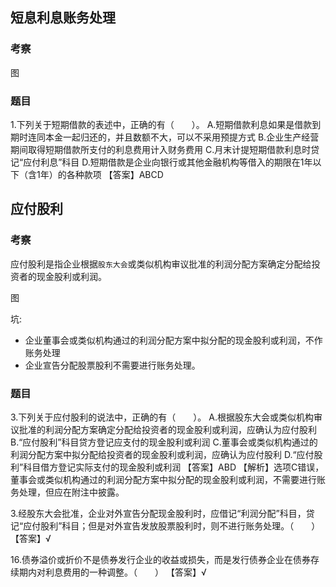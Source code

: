 ## 短息利息账务处理

### 考察

图

### 题目
1.下列关于短期借款的表述中，正确的有（　　）。
A.短期借款利息如果是借款到期时连同本金一起归还的，并且数额不大，可以不采用预提方式
B.企业生产经营期间取得短期借款所支付的利息费用计入财务费用
C.月末计提短期借款利息时贷记“应付利息”科目
D.短期借款是企业向银行或其他金融机构等借入的期限在1年以下（含1年）的各种款项
【答案】ABCD



## 应付股利

### 考察
应付股利是指企业根据`股东大会`或类似机构审议批准的利润分配方案确定分配给投资者的现金股利或利润。

图

坑:
- 企业董事会或类似机构通过的利润分配方案中拟分配的现金股利或利润，不作账务处理
- 企业宣告分配股票股利不需要进行账务处理。



### 题目
3.下列关于应付股利的说法中，正确的有（　　）。
A.根据股东大会或类似机构审议批准的利润分配方案确定分配给投资者的现金股利或利润，应确认为应付股利
B.“应付股利”科目贷方登记应支付的现金股利或利润
C.董事会或类似机构通过的利润分配方案中拟分配给投资者的现金股利或利润，应确认为应付股利
D.“应付股利”科目借方登记实际支付的现金股利或利润
【答案】ABD
【解析】选项C错误，董事会或类似机构通过的利润分配方案中拟分配的现金股利或利润，不需要进行账务处理，但应在附注中披露。

3.经股东大会批准，企业对外宣告分配现金股利时，应借记“利润分配”科目，贷记“应付股利”科目；但是对外宣告发放股票股利时，则不进行账务处理。（　　）
【答案】√


16.债券溢价或折价不是债券发行企业的收益或损失，而是发行债券企业在债券存续期内对利息费用的一种调整。（　　）
【答案】√
